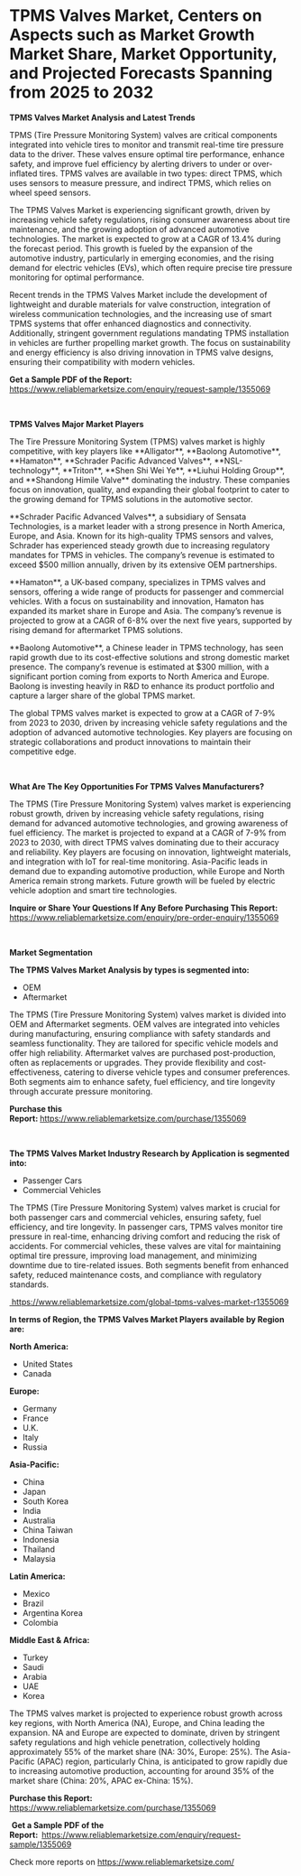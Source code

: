 <p><h1>TPMS Valves Market, Centers on Aspects such as Market Growth Market Share, Market Opportunity, and Projected Forecasts Spanning from 2025 to 2032</h1></p><p><strong>TPMS Valves Market Analysis and Latest Trends</strong></p>
<p><p>TPMS (Tire Pressure Monitoring System) valves are critical components integrated into vehicle tires to monitor and transmit real-time tire pressure data to the driver. These valves ensure optimal tire performance, enhance safety, and improve fuel efficiency by alerting drivers to under or over-inflated tires. TPMS valves are available in two types: direct TPMS, which uses sensors to measure pressure, and indirect TPMS, which relies on wheel speed sensors.</p><p>The TPMS Valves Market is experiencing significant growth, driven by increasing vehicle safety regulations, rising consumer awareness about tire maintenance, and the growing adoption of advanced automotive technologies. The market is expected to grow at a CAGR of 13.4% during the forecast period. This growth is fueled by the expansion of the automotive industry, particularly in emerging economies, and the rising demand for electric vehicles (EVs), which often require precise tire pressure monitoring for optimal performance.</p><p>Recent trends in the TPMS Valves Market include the development of lightweight and durable materials for valve construction, integration of wireless communication technologies, and the increasing use of smart TPMS systems that offer enhanced diagnostics and connectivity. Additionally, stringent government regulations mandating TPMS installation in vehicles are further propelling market growth. The focus on sustainability and energy efficiency is also driving innovation in TPMS valve designs, ensuring their compatibility with modern vehicles.</p></p>
<p><strong>Get a Sample PDF of the Report:&nbsp;</strong> <a href="https://www.reliablemarketsize.com/enquiry/request-sample/1355069?utm_campaign=2005&utm_medium=2&utm_source=Github&utm_content=ia&utm_term=23012025&utm_id=tpms-valves">https://www.reliablemarketsize.com/enquiry/request-sample/1355069</a></p>
<p>&nbsp;</p>
<p><strong>TPMS Valves Major Market Players</strong></p>
<p><p>The Tire Pressure Monitoring System (TPMS) valves market is highly competitive, with key players like **Alligator**, **Baolong Automotive**, **Hamaton**, **Schrader Pacific Advanced Valves**, **NSL-technology**, **Triton**, **Shen Shi Wei Ye**, **Liuhui Holding Group**, and **Shandong Himile Valve** dominating the industry. These companies focus on innovation, quality, and expanding their global footprint to cater to the growing demand for TPMS solutions in the automotive sector.</p><p>**Schrader Pacific Advanced Valves**, a subsidiary of Sensata Technologies, is a market leader with a strong presence in North America, Europe, and Asia. Known for its high-quality TPMS sensors and valves, Schrader has experienced steady growth due to increasing regulatory mandates for TPMS in vehicles. The company’s revenue is estimated to exceed $500 million annually, driven by its extensive OEM partnerships.</p><p>**Hamaton**, a UK-based company, specializes in TPMS valves and sensors, offering a wide range of products for passenger and commercial vehicles. With a focus on sustainability and innovation, Hamaton has expanded its market share in Europe and Asia. The company’s revenue is projected to grow at a CAGR of 6-8% over the next five years, supported by rising demand for aftermarket TPMS solutions.</p><p>**Baolong Automotive**, a Chinese leader in TPMS technology, has seen rapid growth due to its cost-effective solutions and strong domestic market presence. The company’s revenue is estimated at $300 million, with a significant portion coming from exports to North America and Europe. Baolong is investing heavily in R&D to enhance its product portfolio and capture a larger share of the global TPMS market.</p><p>The global TPMS valves market is expected to grow at a CAGR of 7-9% from 2023 to 2030, driven by increasing vehicle safety regulations and the adoption of advanced automotive technologies. Key players are focusing on strategic collaborations and product innovations to maintain their competitive edge.</p></p>
<p>&nbsp;</p>
<p><strong>What Are The Key Opportunities For TPMS Valves Manufacturers?</strong></p>
<p><p>The TPMS (Tire Pressure Monitoring System) valves market is experiencing robust growth, driven by increasing vehicle safety regulations, rising demand for advanced automotive technologies, and growing awareness of fuel efficiency. The market is projected to expand at a CAGR of 7-9% from 2023 to 2030, with direct TPMS valves dominating due to their accuracy and reliability. Key players are focusing on innovation, lightweight materials, and integration with IoT for real-time monitoring. Asia-Pacific leads in demand due to expanding automotive production, while Europe and North America remain strong markets. Future growth will be fueled by electric vehicle adoption and smart tire technologies.</p></p>
<p><strong>Inquire or Share Your Questions If Any Before Purchasing This Report:</strong> <a href="https://www.reliablemarketsize.com/enquiry/pre-order-enquiry/1355069?utm_campaign=2005&utm_medium=2&utm_source=Github&utm_content=ia&utm_term=23012025&utm_id=tpms-valves">https://www.reliablemarketsize.com/enquiry/pre-order-enquiry/1355069</a></p>
<p>&nbsp;</p>
<p><strong>Market Segmentation</strong></p>
<p><strong>The TPMS Valves Market Analysis by types is segmented into:</strong></p>
<p><ul><li>OEM</li><li>Aftermarket</li></ul></p>
<p><p>The TPMS (Tire Pressure Monitoring System) valves market is divided into OEM and Aftermarket segments. OEM valves are integrated into vehicles during manufacturing, ensuring compliance with safety standards and seamless functionality. They are tailored for specific vehicle models and offer high reliability. Aftermarket valves are purchased post-production, often as replacements or upgrades. They provide flexibility and cost-effectiveness, catering to diverse vehicle types and consumer preferences. Both segments aim to enhance safety, fuel efficiency, and tire longevity through accurate pressure monitoring.</p></p>
<p><strong>Purchase this Report:&nbsp;</strong><a href="https://www.reliablemarketsize.com/purchase/1355069?utm_campaign=2005&utm_medium=2&utm_source=Github&utm_content=ia&utm_term=23012025&utm_id=tpms-valves">https://www.reliablemarketsize.com/purchase/1355069</a></p>
<p>&nbsp;</p>
<p><strong>The TPMS Valves Market Industry Research by Application is segmented into:</strong></p>
<p><ul><li>Passenger Cars</li><li>Commercial Vehicles</li></ul></p>
<p><p>The TPMS (Tire Pressure Monitoring System) valves market is crucial for both passenger cars and commercial vehicles, ensuring safety, fuel efficiency, and tire longevity. In passenger cars, TPMS valves monitor tire pressure in real-time, enhancing driving comfort and reducing the risk of accidents. For commercial vehicles, these valves are vital for maintaining optimal tire pressure, improving load management, and minimizing downtime due to tire-related issues. Both segments benefit from enhanced safety, reduced maintenance costs, and compliance with regulatory standards.</p></p>
<p><a href="https://www.reliablemarketsize.com/global-tpms-valves-market-r1355069?utm_campaign=2005&utm_medium=2&utm_source=Github&utm_content=ia&utm_term=23012025&utm_id=tpms-valves">&nbsp;https://www.reliablemarketsize.com/global-tpms-valves-market-r1355069</a></p>
<p><strong>In terms of Region, the TPMS Valves Market Players available by Region are:</strong></p>
<p>
    <p> <strong> North America: </strong>
        <ul>
            <li>United States</li>
            <li>Canada</li>
        </ul>
        </p> 
    <p> <strong> Europe: </strong>
        <ul>
            <li>Germany</li>
            <li>France</li>
            <li>U.K.</li>
            <li>Italy</li>
            <li>Russia</li>
        </ul>
        </p> 
    <p> <strong> Asia-Pacific: </strong>
        <ul>
            <li>China</li>
            <li>Japan</li>
            <li>South Korea</li>
            <li>India</li>
            <li>Australia</li>
            <li>China Taiwan</li>
            <li>Indonesia</li>
            <li>Thailand</li>
            <li>Malaysia</li>
        </ul>
        </p> 
    <p> <strong> Latin America: </strong>
        <ul>
            <li>Mexico</li>
            <li>Brazil</li>
            <li>Argentina Korea</li>
            <li>Colombia</li>
        </ul>
        </p> 
    <p> <strong> Middle East & Africa: </strong>
        <ul>
            <li>Turkey</li>
            <li>Saudi</li>
            <li>Arabia</li>
            <li>UAE</li>
            <li>Korea</li>
        </ul>
    </p>
    </p>
<p><p>The TPMS valves market is projected to experience robust growth across key regions, with North America (NA), Europe, and China leading the expansion. NA and Europe are expected to dominate, driven by stringent safety regulations and high vehicle penetration, collectively holding approximately 55% of the market share (NA: 30%, Europe: 25%). The Asia-Pacific (APAC) region, particularly China, is anticipated to grow rapidly due to increasing automotive production, accounting for around 35% of the market share (China: 20%, APAC ex-China: 15%).</p></p>
<p><strong>Purchase this Report: </strong><a href="https://www.reliablemarketsize.com/purchase/1355069?utm_campaign=2005&utm_medium=2&utm_source=Github&utm_content=ia&utm_term=23012025&utm_id=tpms-valves">https://www.reliablemarketsize.com/purchase/1355069</a></p>
<p>&nbsp;<strong>Get a Sample PDF of the Report:&nbsp;&nbsp;</strong><a href="https://www.reliablemarketsize.com/enquiry/request-sample/1355069?utm_campaign=2005&utm_medium=2&utm_source=Github&utm_content=ia&utm_term=23012025&utm_id=tpms-valves">https://www.reliablemarketsize.com/enquiry/request-sample/1355069</a></p>
<p><strong></strong></p>
<p>Check more reports on <a href="https://www.reliablemarketsize.com/?utm_campaign=2005&utm_medium=2&utm_source=Github&utm_content=ia&utm_term=23012025&utm_id=tpms-valves">https://www.reliablemarketsize.com/</a></p>